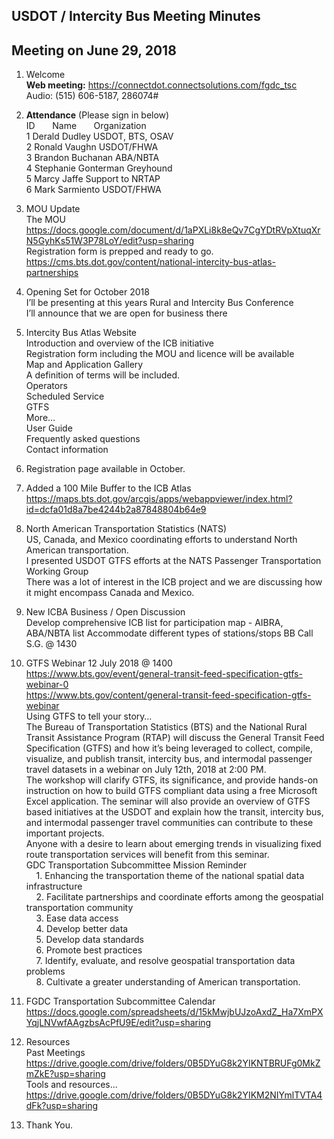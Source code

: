 

## USDOT / Intercity Bus Meeting Minutes   
## Meeting on June 29, 2018   

1. Welcome   
**Web meeting:**  https://connectdot.connectsolutions.com/fgdc_tsc   
Audio: (515) 606-5187, 286074#   

2. **Attendance** (Please sign in below)   
ID &nbsp; &nbsp; &nbsp; Name &nbsp; &nbsp; &nbsp; Organization     
1  Derald Dudley   USDOT, BTS, OSAV   
2  Ronald Vaughn   USDOT/FHWA  
3  Brandon Buchanan   ABA/NBTA  
4  Stephanie Gonterman   Greyhound  
5  Marcy Jaffe   Support to NRTAP  
6  Mark Sarmiento   USDOT/FHWA     

3. MOU Update  
The MOU  
https://docs.google.com/document/d/1aPXLi8k8eQv7CgYDtRVpXtuqXrN5GyhKs51W3P78LoY/edit?usp=sharing  
Registration form is prepped and ready to go.  
	https://cms.bts.dot.gov/content/national-intercity-bus-atlas-partnerships  

4. Opening Set for October 2018  
I’ll be presenting at this years Rural and Intercity Bus Conference  
I’ll announce that we are open for business there     

5. Intercity Bus Atlas Website  
Introduction and overview of the ICB initiative  
Registration form including the MOU and licence will be available  
Map and Application Gallery  
A definition of terms will be included.  
Operators  
Scheduled Service  
GTFS  
More…  
User Guide  
Frequently asked questions  
Contact information  

6. Registration page available in October.  

7. Added a 100 Mile Buffer to the ICB Atlas  
https://maps.bts.dot.gov/arcgis/apps/webappviewer/index.html?id=dcfa01d8a7be4244b2a87848804b64e9  

8. North American Transportation Statistics (NATS)  
US, Canada, and  Mexico coordinating efforts to understand North American transportation.  
I presented USDOT GTFS efforts at the NATS Passenger Transportation Working Group  
There was a lot of interest in the ICB project and we are discussing how it might encompass Canada and Mexico.  

9. New ICBA Business / Open Discussion  
Develop comprehensive ICB list for participation map - AIBRA, ABA/NBTA list
Accommodate different types of stations/stops
BB
Call S.G. @ 1430
	
10. GTFS Webinar 12 July 2018 @ 1400  
https://www.bts.gov/event/general-transit-feed-specification-gtfs-webinar-0  
https://www.bts.gov/content/general-transit-feed-specification-gtfs-webinar  
Using GTFS to tell your story…  
The Bureau of Transportation Statistics (BTS) and the National Rural Transit Assistance Program (RTAP) will discuss the General Transit Feed Specification (GTFS) and how it’s being leveraged to collect, compile, visualize, and publish transit, intercity bus, and intermodal passenger travel datasets in a webinar on July 12th, 2018 at 2:00 PM.  
The workshop will clarify GTFS, its significance, and provide hands-on instruction on how to build GTFS compliant data using a free Microsoft Excel application.   The seminar will also provide an overview of GTFS based initiatives at the USDOT and explain how the transit, intercity bus, and intermodal passenger travel communities can contribute to these important projects.  
Anyone with a desire to learn about emerging trends in visualizing fixed route transportation services will benefit from this seminar.  
GDC Transportation Subcommittee Mission Reminder  
&nbsp; &nbsp; 1. Enhancing the transportation theme of the national spatial data infrastructure  
&nbsp; &nbsp; 2. Facilitate partnerships and coordinate efforts among the geospatial transportation community  
&nbsp; &nbsp; 3. Ease data access  
&nbsp; &nbsp; 4. Develop better data  
&nbsp; &nbsp; 5. Develop data standards  
&nbsp; &nbsp; 6. Promote best practices  
&nbsp; &nbsp; 7. Identify, evaluate, and resolve geospatial transportation data problems  
&nbsp; &nbsp; 8. Cultivate a greater understanding of American transportation.  
 	
11. FGDC Transportation Subcommittee Calendar  
https://docs.google.com/spreadsheets/d/15kMwjbUJzoAxdZ_Ha7XmPXYqjLNVwfAAgzbsAcPfU9E/edit?usp=sharing  

12. Resources  
Past Meetings  
https://drive.google.com/drive/folders/0B5DYuG8k2YIKNTBRUFg0MkZmZkE?usp=sharing  
Tools and resources...  
https://drive.google.com/drive/folders/0B5DYuG8k2YIKM2NIYmlTVTA4dFk?usp=sharing  

13. Thank You.  
